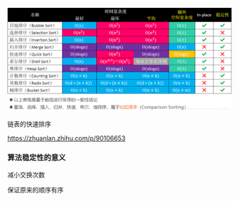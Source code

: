 ![在这里插入图片描述](./img/watermark,type_ZmFuZ3poZW5naGVpdGk,shadow_10,text_aHR0cHM6Ly9ibG9nLmNzZG4ubmV0L3dlaXhpbl80MzczNDA5NQ==,size_16,color_FFFFFF,t_70)







链表的快速排序

https://zhuanlan.zhihu.com/p/90106653



### 算法稳定性的意义

减小交换次数

保证原来的顺序有序


